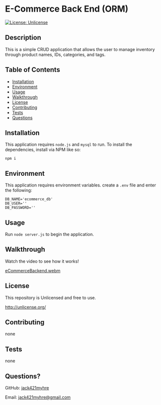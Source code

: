 # E-Commerce Back End (ORM)
[![License: Unlicense](https://img.shields.io/badge/license-Unlicense-blue.svg)](http://unlicense.org/)
## Description
This is a simple CRUD application that allows the user to manage inventory through product names, IDs, categories, and tags.
## Table of Contents
* [Installation](#installation)
* [Environment](#environment)
* [Usage](#usage)
* [Walkthrough](#walkthrough)
* [License](#license)
* [Contributing](#contributing)
* [Tests](#tests)
* [Questions](#questions)
## Installation
This application requires `node.js` and `mysql` to run. To install the dependencies, install via NPM like so:
```
npm i
```
## Environment
This application requires environment variables. create a `.env` file and enter the following:
```
DB_NAME='ecommerce_db'
DB_USER=''
DB_PASSWORD=''
```

## Usage 
Run `node server.js` to begin the application.
## Walkthrough
Watch the video to see how it works!

[eCommerceBackend.webm](https://user-images.githubusercontent.com/73844213/194670527-014aea1a-e8a7-4ab0-8613-75070480b587.webm)

## License
This repository is Unlicensed and free to use.

http://unlicense.org/
## Contributing
none
## Tests
none
## Questions?
GitHub: [jack421myhre](https://github.com/jack421myhre)

Email: jack421myhre@gmail.com  
